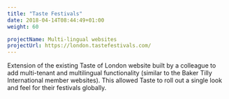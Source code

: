 ```yaml
---
title: "Taste Festivals"
date: 2018-04-14T08:44:49+01:00
weight: 60

projectName: Multi-lingual websites
projectUrl: https://london.tastefestivals.com/
---
```


Extension of the existing Taste of London website built by a colleague to add multi-tenant and multilingual functionality (similar to the Baker Tilly International member websites). This allowed Taste to roll out a single look and feel for their festivals globally.

